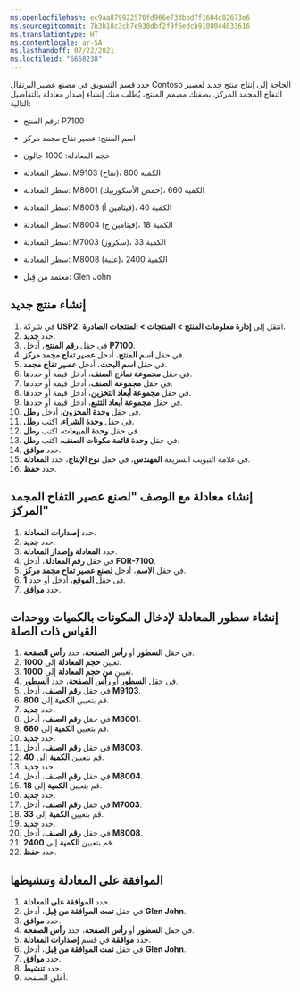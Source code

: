 ```yaml
---
ms.openlocfilehash: ec9aa879922570fd966e733bbd7f1604c82673e6
ms.sourcegitcommit: 7b3b18c3cb7e930dbf2f9f6edcb9108044033616
ms.translationtype: HT
ms.contentlocale: ar-SA
ms.lasthandoff: 07/22/2021
ms.locfileid: "6668238"
---
```

حدد قسم التسويق في مصنع عصير البرتقال Contoso الحاجة إلى إنتاج منتج جديد لعصير التفاح المجمد المركز. بصفتك مصمم المنتج، يُطلب منك إنشاء إصدار معادلة بالتفاصيل التالية:

-   رقم المنتج: P7100

-   اسم المنتج: عصير تفاح مجمد مركز

-   حجم المعادلة: 1000 جالون

-   سطر المعادلة: M9103 (تفاح)، الكمية 800

-   سطر المعادلة: M8001 (حمض الأسكوربيك)، الكمية 660

-   سطر المعادلة: M8003 (فيتامين أ)، الكمية 40

-   سطر المعادلة: M8004 (فيتامين ج)، الكمية 18

-   سطر المعادلة: M7003 (سكروز)، الكمية 33

-   سطر المعادلة: M8008 (علبة)، الكمية 2400

-   معتمد من قِبل: Glen John

## <a name="create-a-new-product"></a>إنشاء منتج جديد

1.  في شركة **USP2**، انتقل إلى **إدارة معلومات المنتج > المنتجات > المنتجات الصادرة**.
2.  حدد **جديد**.
3.  في حقل **رقم المنتج**، أدخل **P7100**.
4.  في حقل **اسم المنتج**، أدخل **عصير تفاح مجمد مركز**.
5.  في حقل **اسم البحث**، أدخل **عصير تفاح مجمد**.
7.  في حقل **مجموعة نماذج الصنف**، أدخل قيمة أو حددها.
8.  في حقل **مجموعة الصنف**، أدخل قيمة أو حددها.
9.  في حقل **مجموعة أبعاد التخزين**، أدخل قيمة أو حددها.
10. في حقل **مجموعة أبعاد التتبع**، أدخل قيمة أو حددها.
11. في حقل **وحدة المخزون**، أدخل **رطل**.
12. في حقل **وحدة الشراء**، اكتب **رطل**.
13. في حقل **وحدة المبيعات**، اكتب **رطل**.
14. في حقل **وحدة قائمة مكونات الصنف**، اكتب **رطل**.
15. حدد **موافق**.
16. في علامة التبويب السريعة **المهندس**، في حقل **نوع الإنتاج**، حدد **المعادلة**.
17. حدد **حفظ**.

## <a name="create-a-formula-with-the-description-for-making-frozen-apple-juice-concentrate"></a>إنشاء معادلة مع الوصف "لصنع عصير التفاح المجمد المركز" 

1.  حدد **إصدارات المعادلة**.
2.  حدد **جديد**.
3.  حدد **المعادلة وإصدار المعادلة**.
4.  في حقل **رقم المعادلة**، أدخل **FOR-7100**.
5.  في حقل **الاسم**، أدخل **لصنع عصير تفاح مجمد مركز**.
6.  في حقل **الموقع**، أدخل أو حدد **1**.
7.  حدد **موافق**.

## <a name="create-formula-lines-to-enter-the-ingredients-with-quantities-and-relevant-units-of-measurement"></a>إنشاء سطور المعادلة لإدخال المكونات بالكميات ووحدات القياس ذات الصلة

1.  في حقل **السطور** أو **رأس الصفحة**، حدد **رأس الصفحة**.
2.  تعيين **حجم المعادلة** إلى **1000**.
3.  تعيين **من حجم المعادلة** إلى **1000**.
4.  في حقل **السطور** أو **رأس الصفحة**، حدد **السطور**.
5.  في حقل **رقم الصنف**، أدخل **M9103**.
6.  قم بتعيين **الكمية** إلى **800**.
7.  حدد **جديد**.
8.  في حقل **رقم الصنف**، أدخل **M8001**.
9.  قم بتعيين **الكمية** إلى **660**.
10. حدد **جديد**.
11. في حقل **رقم الصنف**، أدخل **M8003**.
12. قم بتعيين **الكمية** إلى **40**.
13. حدد **جديد**.
14. في حقل **رقم الصنف**، أدخل **M8004**.
15. قم بتعيين **الكمية** إلى **18**.
16. حدد **جديد**.
17. في حقل **رقم الصنف**، أدخل **M7003**.
18. قم بتعيين **الكمية** إلى **33**.
19. حدد **جديد**.
20. في حقل **رقم الصنف**، أدخل **M8008**.
21. قم بتعيين **الكمية** إلى **2400**.
22. حدد **حفظ**.

## <a name="approve-and-activate-the-formula"></a>الموافقة على المعادلة وتنشيطها
 
1.  حدد **الموافقة على المعادلة**.
2.  في حقل **تمت الموافقة من قِبل**، أدخل **Glen John**.
3.  حدد **موافق**.
4.  في حقل **السطور** أو **رأس الصفحة**، حدد **رأس الصفحة**.
5.  حدد **موافقة** في قسم **إصدارات المعادلة**.
6.  في حقل **تمت الموافقة من قِبل**، أدخل **Glen John**.
7.  حدد **موافق**.
8.  حدد **تنشيط**.
9.  أغلق الصفحة.
